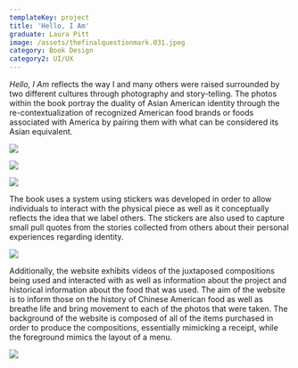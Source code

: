 ```yaml
---
templateKey: project
title: 'Hello, I Am'
graduate: Laura Pitt
image: /assets/thefinalquestionmark.031.jpeg
category: Book Design
category2: UI/UX
---
```

_Hello, I Am_ reflects the way I and many others were raised surrounded by two different cultures through photography and story-telling. The photos within the book portray the duality of Asian American identity through the re-contextualization of recognized American food brands or foods associated with America by pairing them with what can be considered its Asian equivalent.

![](/assets/dsc_0086.jpg)

![](/assets/img_2841.jpg)

![](/assets/img_3100.jpg)

The book uses a system using stickers was developed in order to allow individuals to interact with the physical piece as well as it conceptually reflects the idea that we label others. The stickers are also used to capture small pull quotes from the stories collected from others about their personal experiences regarding identity.

![](/assets/laura_img2.jpg)

Additionally, the website exhibits videos of the juxtaposed compositions being used and interacted with as well as information about the project and historical information about the food that was used. The aim of the website is to inform those on the history of Chinese American food as well as breathe life and bring movement to each of the photos that were taken. The background of the website is composed of all of the items purchased in order to produce the compositions, essentially mimicking a receipt, while the foreground mimics the layout of a menu.

![](/assets/thefinalquestionmark.052.jpeg)
